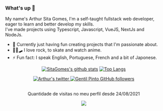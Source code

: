 ### What's up 👋
<p>
  My name's Arthur Sita Gomes, I'm a self-taught fullstack web developer, eager to learn and better develop my skills.
</br>
  I've made projects using Typescript, Javascript, VueJS, NextJs and NodeJs.
</p>

- 🔭 Currently just having fun creating projects that I'm passionate about.
- 👨‍🎤🛹 I love rock, to skate and watch anime.
- ⚡ Fun fact: I speak English, Portuguese, French and a bit of Japonese.


<div align=center>
  
  [![SitaGomes's github stats](https://github-readme-stats.vercel.app/api?username=SitaGomes&show_icons=true&theme=gruvbox&text_color=fff&)](https://github.com/anuraghazra/github-readme-stats)
  [![Top Langs](https://github-readme-stats.vercel.app/api/top-langs/?username=SitaGomes&layout=compact&theme=gruvbox&text_color=fff)](https://github.com/anuraghazra/github-readme-stats)
  
</div>

<div align=center>
	  <a href="https://twitter.com/ArthurSitaGomes">
	    <img alt="Arthur's twitter" src="https://img.shields.io/badge/-twitter-blue?style=flat-circle&logo=Twitter&logoColor=white&link=https://twitter.com/ArthurSitaGomes">
	  </a>
	  <a href="https://www.linkedin.com/in/arthur-sita-gomes-3683221b3/">
	    <img alt="Gentil Pinto GitHub followers" src="https://img.shields.io/badge/-LinkedIn-blue?style=flat-circle&logo=Linkedin&logoColor=white&link=https://www.linkedin.com/in/arthur-sita-gomes-3683221b3/">
	  </a>
</div>

<br/>

<p align="center"> Quantidade de visitas no meu perfil desde 24/08/2021  </p>
<p align="center">   <img alingn="center" src="https://profile-counter.glitch.me/SitaGomes/count.svg" /></p>
